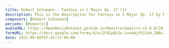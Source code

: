 ```yaml
---
title: Robert Schumann - Fantasy in C Major Op. 17 (1)
description: This is the description for Fantasy in C Major Op. 17 by Robert Schumann
composers: [Robert Schumann]
periods: [Romantic]
audioURL: https://OpenMusicDataset.github.io/Maestro/maestro-v3.0.0/2018/MIDI-Unprocessed_Recital1-3_MID--AUDIO_03_R1_2018_wav--2.midi
formURL: https://docs.google.com/forms/d/e/1FAIpQLSe-ivnwAjY53JyH_INBx2oWmg3U23MWXpbFub9-9xClaapZNg/viewform
date: 2021-08-08T07:43:13-06:00
---
```

